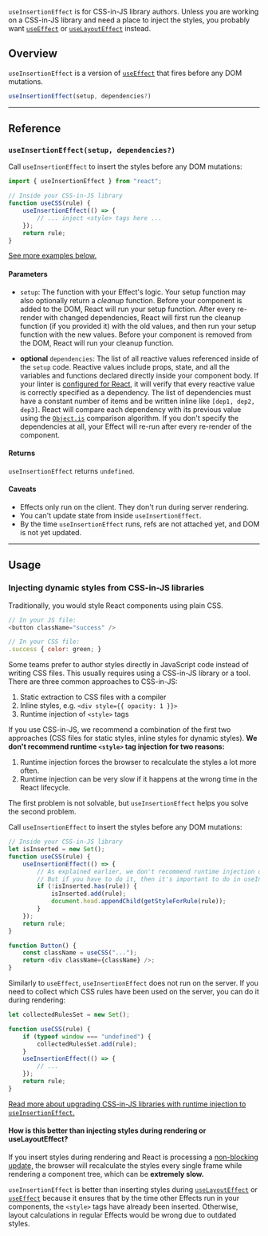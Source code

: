 
<Pitfall>

`useInsertionEffect` is for CSS-in-JS library authors. Unless you are working on a CSS-in-JS library and need a place to inject the styles, you probably want [`useEffect`](/reference/react/useEffect) or [`useLayoutEffect`](/reference/react/useLayoutEffect) instead.

</Pitfall>

## Overview

<p class="intro" markdown>

`useInsertionEffect` is a version of [`useEffect`](/reference/react/useEffect) that fires before any DOM mutations.

```js
useInsertionEffect(setup, dependencies?)
```

</p>

---

## Reference

### `useInsertionEffect(setup, dependencies?)`

Call `useInsertionEffect` to insert the styles before any DOM mutations:

```js
import { useInsertionEffect } from "react";

// Inside your CSS-in-JS library
function useCSS(rule) {
	useInsertionEffect(() => {
		// ... inject <style> tags here ...
	});
	return rule;
}
```

[See more examples below.](#usage)

#### Parameters

-   `setup`: The function with your Effect's logic. Your setup function may also optionally return a _cleanup_ function. Before your component is added to the DOM, React will run your setup function. After every re-render with changed dependencies, React will first run the cleanup function (if you provided it) with the old values, and then run your setup function with the new values. Before your component is removed from the DOM, React will run your cleanup function.

-   **optional** `dependencies`: The list of all reactive values referenced inside of the `setup` code. Reactive values include props, state, and all the variables and functions declared directly inside your component body. If your linter is [configured for React](/learn/editor-setup#linting), it will verify that every reactive value is correctly specified as a dependency. The list of dependencies must have a constant number of items and be written inline like `[dep1, dep2, dep3]`. React will compare each dependency with its previous value using the [`Object.is`](https://developer.mozilla.org/en-US/docs/Web/JavaScript/Reference/Global_Objects/Object/is) comparison algorithm. If you don't specify the dependencies at all, your Effect will re-run after every re-render of the component.

#### Returns

`useInsertionEffect` returns `undefined`.

#### Caveats

-   Effects only run on the client. They don't run during server rendering.
-   You can't update state from inside `useInsertionEffect`.
-   By the time `useInsertionEffect` runs, refs are not attached yet, and DOM is not yet updated.

---

## Usage

### Injecting dynamic styles from CSS-in-JS libraries

Traditionally, you would style React components using plain CSS.

```js
// In your JS file:
<button className="success" />

// In your CSS file:
.success { color: green; }
```

Some teams prefer to author styles directly in JavaScript code instead of writing CSS files. This usually requires using a CSS-in-JS library or a tool. There are three common approaches to CSS-in-JS:

1. Static extraction to CSS files with a compiler
2. Inline styles, e.g. `<div style={{ opacity: 1 }}>`
3. Runtime injection of `<style>` tags

If you use CSS-in-JS, we recommend a combination of the first two approaches (CSS files for static styles, inline styles for dynamic styles). **We don't recommend runtime `<style>` tag injection for two reasons:**

1. Runtime injection forces the browser to recalculate the styles a lot more often.
2. Runtime injection can be very slow if it happens at the wrong time in the React lifecycle.

The first problem is not solvable, but `useInsertionEffect` helps you solve the second problem.

Call `useInsertionEffect` to insert the styles before any DOM mutations:

```js
// Inside your CSS-in-JS library
let isInserted = new Set();
function useCSS(rule) {
	useInsertionEffect(() => {
		// As explained earlier, we don't recommend runtime injection of <style> tags.
		// But if you have to do it, then it's important to do in useInsertionEffect.
		if (!isInserted.has(rule)) {
			isInserted.add(rule);
			document.head.appendChild(getStyleForRule(rule));
		}
	});
	return rule;
}

function Button() {
	const className = useCSS("...");
	return <div className={className} />;
}
```

Similarly to `useEffect`, `useInsertionEffect` does not run on the server. If you need to collect which CSS rules have been used on the server, you can do it during rendering:

```js
let collectedRulesSet = new Set();

function useCSS(rule) {
	if (typeof window === "undefined") {
		collectedRulesSet.add(rule);
	}
	useInsertionEffect(() => {
		// ...
	});
	return rule;
}
```

[Read more about upgrading CSS-in-JS libraries with runtime injection to `useInsertionEffect`.](https://github.com/reactwg/react-18/discussions/110)

<DeepDive>

#### How is this better than injecting styles during rendering or useLayoutEffect?

If you insert styles during rendering and React is processing a [non-blocking update,](/reference/react/useTransition#marking-a-state-update-as-a-non-blocking-transition) the browser will recalculate the styles every single frame while rendering a component tree, which can be **extremely slow.**

`useInsertionEffect` is better than inserting styles during [`useLayoutEffect`](/reference/react/useLayoutEffect) or [`useEffect`](/reference/react/useEffect) because it ensures that by the time other Effects run in your components, the `<style>` tags have already been inserted. Otherwise, layout calculations in regular Effects would be wrong due to outdated styles.

</DeepDive>
